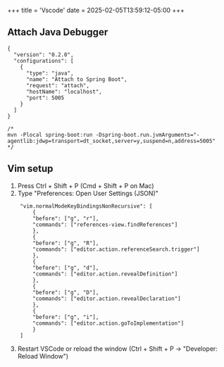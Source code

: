 +++
title = 'Vscode'
date = 2025-02-05T13:59:12-05:00
+++

## Attach Java Debugger
```
{
  "version": "0.2.0",
  "configurations": [
    {
      "type": "java",
      "name": "Attach to Spring Boot",
      "request": "attach",
      "hostName": "localhost",
      "port": 5005
    }
  ]
}

/*
mvn -Plocal spring-boot:run -Dspring-boot.run.jvmArguments="-agentlib:jdwp=transport=dt_socket,server=y,suspend=n,address=5005"
*/
```

## Vim setup
1. Press Ctrl + Shift + P (Cmd + Shift + P on Mac)
2. Type "Preferences: Open User Settings (JSON)"
```
    "vim.normalModeKeyBindingsNonRecursive": [
        {
        "before": ["g", "r"],
        "commands": ["references-view.findReferences"]
        },
        {
        "before": ["g", "R"],
        "commands": ["editor.action.referenceSearch.trigger"]
        },
        {
        "before": ["g", "d"],
        "commands": ["editor.action.revealDefinition"]
        },
        {
        "before": ["g", "D"],
        "commands": ["editor.action.revealDeclaration"]
        },
        {
        "before": ["g", "i"],
        "commands": ["editor.action.goToImplementation"]
        }
    ]
```
3. Restart VSCode or reload the window (Ctrl + Shift + P → "Developer: Reload Window")